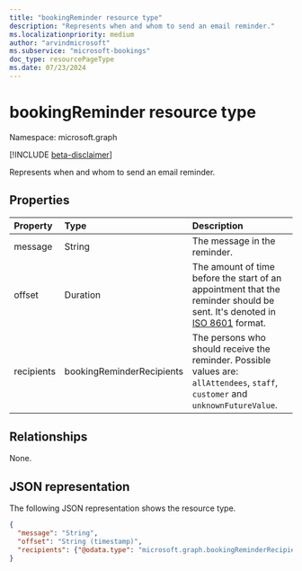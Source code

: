 ```yaml
---
title: "bookingReminder resource type"
description: "Represents when and whom to send an email reminder."
ms.localizationpriority: medium
author: "arvindmicrosoft"
ms.subservice: "microsoft-bookings"
doc_type: resourcePageType
ms.date: 07/23/2024
---
```


# bookingReminder resource type

Namespace: microsoft.graph

 [!INCLUDE [beta-disclaimer](../../includes/beta-disclaimer.md)]
 
Represents when and whom to send an email reminder.


## Properties
| Property	   | Type	|Description|
|:---------------|:--------|:----------|
|message|String|The message in the reminder.|
|offset|Duration|The amount of time before the start of an appointment that the reminder should be sent. It's denoted in [ISO 8601](https://www.iso.org/iso-8601-date-and-time-format.html) format.|
|recipients|bookingReminderRecipients| The persons who should receive the reminder. Possible values are: `allAttendees`, `staff`, `customer` and `unknownFutureValue`.|

## Relationships

None.

## JSON representation

The following JSON representation shows the resource type.

<!-- {
  "blockType": "resource",
  "optionalProperties": [

  ],
  "@odata.type": "microsoft.graph.bookingReminder"
}-->

```json
{
  "message": "String",
  "offset": "String (timestamp)",
  "recipients": {"@odata.type": "microsoft.graph.bookingReminderRecipients"}
}

```

<!-- uuid: 8fcb5dbc-d5aa-4681-8e31-b001d5168d79
2015-10-25 14:57:30 UTC -->
<!--
{
  "type": "#page.annotation",
  "description": "bookingReminder resource",
  "keywords": "",
  "section": "documentation",
  "tocPath": "",
  "suppressions": []
}
-->


